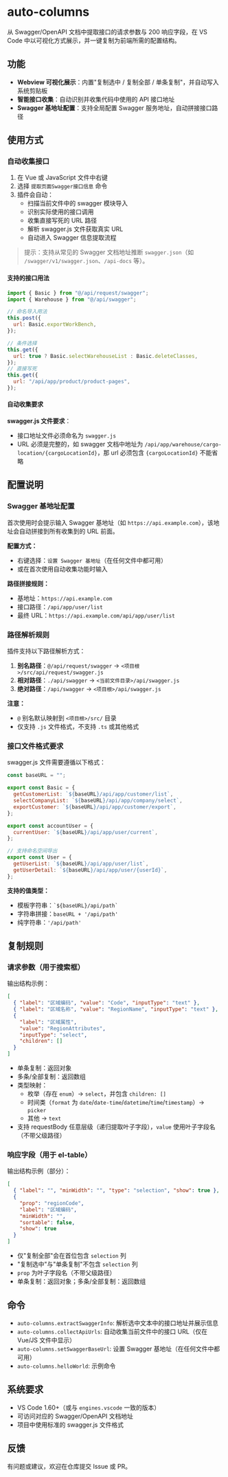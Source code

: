 # auto-columns

从 Swagger/OpenAPI 文档中提取接口的请求参数与 200 响应字段，在 VS Code 中以可视化方式展示，并一键复制为前端所需的配置结构。

## 功能

- **Webview 可视化展示**：内置"复制选中 / 复制全部 / 单条复制"，并自动写入系统剪贴板
- **智能接口收集**：自动识别并收集代码中使用的 API 接口地址
- **Swagger 基地址配置**：支持全局配置 Swagger 服务地址，自动拼接接口路径

## 使用方式

### 自动收集接口

1. 在 Vue 或 JavaScript 文件中右键
2. 选择 `提取页面Swagger接口信息` 命令
3. 插件会自动：
   - 扫描当前文件中的 swagger 模块导入
   - 识别实际使用的接口调用
   - 收集直接写死的 URL 路径
   - 解析 swagger.js 文件获取真实 URL
   - 自动进入 Swagger 信息提取流程

> 提示：支持从常见的 Swagger 文档地址推断 `swagger.json`（如 `/swagger/v1/swagger.json`、`/api-docs` 等）。

#### 支持的接口用法

```javascript
import { Basic } from "@/api/request/swagger";
import { Warehouse } from "@/api/swagger";

// 命名导入用法
this.post({
  url: Basic.exportWorkBench,
});

// 条件选择
this.get({
  url: true ? Basic.selectWarehouseList : Basic.deleteClasses,
});
// 直接写死
this.get({
  url: "/api/app/product/product-pages",
});
```

#### 自动收集要求

**swagger.js 文件要求**：

- 接口地址文件必须命名为 `swagger.js`
- URL 必须是完整的，如 swagger 文档中地址为 `/api/app/warehouse/cargo-location/{cargoLocationId}`，那 url 必须包含 `{cargoLocationId}` 不能省略

## 配置说明

### Swagger 基地址配置

首次使用时会提示输入 Swagger 基地址（如 `https://api.example.com`），该地址会自动拼接到所有收集到的 URL 前面。

**配置方式：**

- 右键选择：`设置 Swagger 基地址`（在任何文件中都可用）
- 或在首次使用自动收集功能时输入

**路径拼接规则：**

- 基地址：`https://api.example.com`
- 接口路径：`/api/app/user/list`
- 最终 URL：`https://api.example.com/api/app/user/list`

### 路径解析规则

插件支持以下路径解析方式：

1. **别名路径**：`@/api/request/swagger` → `<项目根>/src/api/request/swagger.js`
2. **相对路径**：`./api/swagger` → `<当前文件目录>/api/swagger.js`
3. **绝对路径**：`/api/swagger` → `<项目根>/api/swagger.js`

**注意：**

- `@` 别名默认映射到 `<项目根>/src/` 目录
- 仅支持 `.js` 文件格式，不支持 `.ts` 或其他格式

### 接口文件格式要求

swagger.js 文件需要遵循以下格式：

```javascript
const baseURL = "";

export const Basic = {
  getCustomerList: `${baseURL}/api/app/customer/list`,
  selectCompanyList: `${baseURL}/api/app/company/select`,
  exportCustomer: `${baseURL}/api/app/customer/export`,
};

export const accountUser = {
  currentUser: `${baseURL}/api/app/user/current`,
};

// 支持命名空间导出
export const User = {
  getUserList: `${baseURL}/api/app/user/list`,
  getUserDetail: `${baseURL}/api/app/user/{userId}`,
};
```

**支持的值类型：**

- 模板字符串：`` `${baseURL}/api/path` ``
- 字符串拼接：`baseURL + '/api/path'`
- 纯字符串：`'/api/path'`

## 复制规则

### 请求参数（用于搜索框）

输出结构示例：

```json
[
  { "label": "区域编码", "value": "Code", "inputType": "text" },
  { "label": "区域名称", "value": "RegionName", "inputType": "text" },
  {
    "label": "区域属性",
    "value": "RegionAttributes",
    "inputType": "select",
    "children": []
  }
]
```

- 单条复制：返回对象
- 多条/全部复制：返回数组
- 类型映射：
  - 枚举（存在 `enum`）→ `select`，并包含 `children: []`
  - 时间类（`format` 为 `date`/`date-time`/`datetime`/`time`/`timestamp`）→ `picker`
  - 其他 → `text`
- 支持 requestBody 任意层级（递归提取叶子字段），`value` 使用叶子字段名（不带父级路径）

### 响应字段（用于 el-table）

输出结构示例（部分）：

```json
[
  { "label": "", "minWidth": "", "type": "selection", "show": true },
  {
    "prop": "regionCode",
    "label": "区域编码",
    "minWidth": "",
    "sortable": false,
    "show": true
  }
]
```

- 仅"复制全部"会在首位包含 `selection` 列
- "复制选中"与"单条复制"不包含 `selection` 列
- `prop` 为叶子字段名（不带父级路径）
- 单条复制：返回对象；多条/全部复制：返回数组

## 命令

- `auto-columns.extractSwaggerInfo`: 解析选中文本中的接口地址并展示信息
- `auto-columns.collectApiUrls`: 自动收集当前文件中的接口 URL（仅在 Vue/JS 文件中显示）
- `auto-columns.setSwaggerBaseUrl`: 设置 Swagger 基地址（在任何文件中都可用）
- `auto-columns.helloWorld`: 示例命令

## 系统要求

- VS Code 1.60+（或与 `engines.vscode` 一致的版本）
- 可访问对应的 Swagger/OpenAPI 文档地址
- 项目中使用标准的 swagger.js 文件格式

## 反馈

有问题或建议，欢迎在仓库提交 Issue 或 PR。
